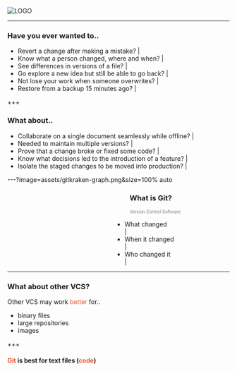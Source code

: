 ![LOGO](https://cdn.discordapp.com/attachments/233002612264271872/346271519678136330/FCCGGit_Workshop_2.png)

---

### Have you ever wanted to..
- Revert a change after making a mistake?  |
- Know what a person changed, where and when?  |
- See differences in versions of a file?  |
- Go explore a new idea but still be able to go back?  |
- Not lose your work when someone overwrites?  |
- Restore from a backup 15 minutes ago?  |

+++

### What about..
- Collaborate on a single document seamlessly while offline? |
- Needed to maintain multiple versions?  |
- Prove that a change broke or fixed some code?  |
- Know what decisions led to the introduction of a feature? |
- Isolate the staged changes to be moved into production? |


---?image=assets/gitkraken-graph.png&size=100% auto

<h3 style="text-align:left;margin-left:55%">What is Git?</h3>
<p style="text-align:left;color:grey;margin-left:55%;font-size:.7em">Version Control Software<p>
<ul style="text-align:left;margin-left:48%">
    <li>What changed</li>  |
    <li>When it changed</li>  |
    <li>Who changed it</li>  |
</ul>

---

### What about other VCS?

Other VCS may work <span style="color:#f04e29">better</span> for..
- binary files
- large repositories
- images

+++

#### <span style="color:#f04e29">Git</span> is best for text files (<span style="color:#f04e29">code</span>)

<script type="text/javascript" src="https://ssl.gstatic.com/trends_nrtr/1127_RC01/embed_loader.js"></script> <script type="text/javascript"> trends.embed.renderExploreWidget("TIMESERIES", {"comparisonItem":[{"keyword":"/m/05vqwg","geo":"","time":"2004-01-01 2017-08-16"},{"keyword":"/m/012ct9","geo":"","time":"2004-01-01 2017-08-16"},{"keyword":"/m/08441_","geo":"","time":"2004-01-01 2017-08-16"},{"keyword":"/m/08w6d6","geo":"","time":"2004-01-01 2017-08-16"},{"keyword":"/m/09d6g","geo":"","time":"2004-01-01 2017-08-16"}],"category":0,"property":""}, {"exploreQuery":"date=2004-01-01 2017-08-16&q=%2Fm%2F05vqwg,%2Fm%2F012ct9,%2Fm%2F08441_,%2Fm%2F08w6d6,%2Fm%2F09d6g&hl=en-US","guestPath":"https://trends.google.com:443/trends/embed/"}); </script>






